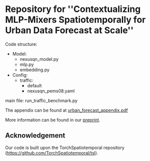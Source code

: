 # Repository for ''Contextualizing MLP-Mixers Spatiotemporally for Urban Data Forecast at Scale''  

Code structure:  
- Model:
  - nexusqn_model.py
  - mlp.py
  - embedding.py
- Config:
  - traffic:
    - default
    - nexusqn_pems08.yaml
      
main file: run_traffic_benchmark.py

The appendix can be found at [urban_forecast_appendix.pdf](https://github.com/tongnie/NexuSQN/blob/main/urban_forecast_appendix.pdf)

More information can be found in our [preprint](https://doi.org/10.48550/arXiv.2307.01482).

## Acknowledgement
Our code is built upon the TorchSpatiotemporal repository (https://github.com/TorchSpatiotemporal/tsl).
